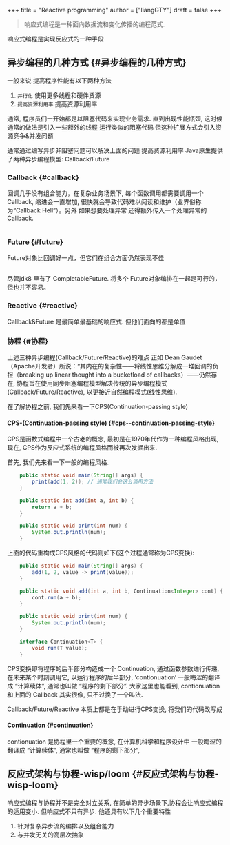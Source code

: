 +++
title = "Reactive programming"
author = ["liangGTY"]
draft = false
+++

> 响应式编程是一种面向数据流和变化传播的编程范式.

响应式编程是实现反应式的一种手段


## 异步编程的几种方式 {#异步编程的几种方式}

一般来说 提高程序性能有以下两种方法

1.  `并行化` 使用更多线程和硬件资源
2.  `提高资源利用率` 提高资源利用率

通常, 程序员们一开始都是以阻塞代码来实现业务需求. 直到出现性能瓶颈, 这时候 通常的做法是引入一些额外的线程 运行类似的阻塞代码 但这种扩展方式会引入资源竞争&amp;并发问题

通常通过编写异步非阻塞问题可以解决上面的问题 提高资源利用率 Java原生提供了两种异步编程模型: Callback/Future


### Callback {#callback}

回调几乎没有组合能力，在复杂业务场景下, 每个函数调用都需要调用一个Callback, 缩进会一直增加, 很快就会导致代码难以阅读和维护（业界俗称为“Callback Hell”）。另外 如果想要处理异常 还得额外传入一个处理异常的Callback.

```java

```


### Future {#future}

Future对象比回调好一点，但它们在组合方面仍然表现不佳

```java

```

尽管jdk8 里有了 CompletableFuture. 将多个 Future对象编排在一起是可行的，但也并不容易。


### Reactive {#reactive}

Callback&amp;Future 是最简单最基础的响应式. 但他们面向的都是单值


### 协程 {#协程}

上述三种异步编程(Callback/Future/Reactive)的难点 正如 Dean Gaudet（Apache开发者）所说：“其内在的复杂性——将线性思维分解成一堆回调的负担（breaking up linear thought into a bucketload of callbacks）——仍然存在, 协程旨在使用同步阻塞编程模型解决传统的异步编程模式(Callback/Future/Reactive), 以更接近自然编程模式(线性思维).

在了解协程之前, 我们先来看一下CPS(Continuation-passing style)


#### CPS-(Continuation-passing style) {#cps--continuation-passing-style}

CPS是函数式编程中一个古老的概念, 最初是在1970年代作为一种编程风格出现, 现在, CPS作为反应式系统的编程风格而被再次发掘出来.

首先, 我们先来看一下一般的编程风格.

```java
    public static void main(String[] args) {
        print(add(1, 2)); // 通常我们会这么调用方法
    }

    public static int add(int a, int b) {
        return a + b;
    }

    public static void print(int num) {
        System.out.println(num);
    }
```

上面的代码重构成CPS风格的代码则如下(这个过程通常称为CPS变换):

```java
    public static void main(String[] args) {
        add(1, 2, value -> print(value));
    }

    public static void add(int a, int b, Continuation<Integer> cont) {
        cont.run(a + b);
    }

    public static void print(int num) {
        System.out.println(num);
    }

    interface Continuation<T> {
        void run(T value);
    }
```

CPS变换即将程序的后半部分构造成一个 Continuation, 通过函数参数进行传递, 在未来某个时刻调用它, 以运行程序的后半部分, ’contionuation‘ 一般晦涩的翻译成 “计算续体”, 通常也叫做 “程序的剩下部分”. 大家这里也能看到, contionuation 和上面的 Callback 其实很像, 只不过换了一个叫法.

Callback/Future/Reactive 本质上都是在手动进行CPS变换, 将我们的代码改写成


#### Continuation {#continuation}

contionuation 是协程里一个重要的概念, 在计算机科学和程序设计中 一般晦涩的翻译成 “计算续体”, 通常也叫做 “程序的剩下部分”,


## 反应式架构与协程-wisp/loom {#反应式架构与协程-wisp-loom}

响应式编程与协程并不是完全对立关系, 在简单的异步场景下,协程会让响应式编程的适用变小. 但响应式不只有异步. 他还具有以下几个重要特性

1.  针对复杂异步流的编排以及组合能力
2.  与并发无关的高层次抽象
